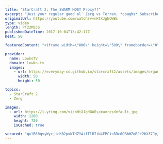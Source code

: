 ```yaml
---
title: "StarCraft 2: The SWARM HOST Proxy?!"
excerpt: "Just your regular good ol' Zerg vs Terran. *coughs* Subscribe for more videos: http://lowko.tv/youtube More StarCraft 2 casts: https://goo.gl/mA3c6U  In this match of Zerg versus Terran the Zerg decides to go for quite a strange rush. Instead of building his first base close to his main Hatchery, he"
originalUrl: https://youtube.com/watch?v=nHtXJgNOWBs
type: video
length: PT22M55S
publishedDateTime: 2017-10-04T13:42:17Z
heat: 50

featuredContent: "<iframe width=\"800\" height=\"500\" frameborder=\"0\" src=\"https://www.youtube.com/embed/nHtXJgNOWBs\" allow=\"accelerometer; autoplay; encrypted-media; gyroscope; picture-in-picture\" allowfullscreen></iframe>"

provider:
  name: LowkoTV
  domain: lowko.tv
  images:
    - url: https://everyday-cc.github.io/starcraft2/assets/images/organizations/lowko.tv-50x50.jpg
      width: 50
      height: 50

topics:
  - StarCraft 2
  - Zerg

images:
  - url: https://i.ytimg.com/vi/nHtXJgNOWBs/maxresdefault.jpg
    width: 1280
    height: 720
    isCached: true

secured: "qulB60qvyWycjicK02pvkTdZYAi1TlR7iN4FPCisBDc0OBhHZoRJ+2HX37Jy/dBxs8Dj06W8i55kVdrn7IwI5EpGVbtMgKkP5knEJ5R9uVS/T8C3PEo/mxNUh1xIFrHeDMyqGf+U7tXfkggLlfonuLaEJPyIB3KxLatmwV5rBgWkQCoXsRCnGZXNqeVJ5lBl6Eed8fWN0nnUDUYraD8Z5ewAaPN9WrLc83LxGjhWE6hI/gRd9WEBAHQXlrxs9+ztkMcxdrnwGkPQhbnbxJTQRJj1E66n3oFcF2vY5mFxS/XMc1yjxxYSGuwwvxfdNSkn6luQG9MpEUnSUnLSmhtvJ3ExwqmolxetR5lHd5x4H6HKH6TKY8f+YOIYO6bkabOups7LBjTHoAH6MiqZG5BK5a7eYmEaZ82T+io/X+csZ9iV45c+QeLsYip/G2MswR3g;E+nQihdmhX33zfhmcmxbig=="
---
```


